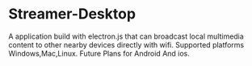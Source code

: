 # Streamer-Desktop
A application build with electron.js that can broadcast local multimedia content to other nearby devices directly with wifi. 
Supported platforms Windows,Mac,Linux.
Future Plans for Android And ios.
